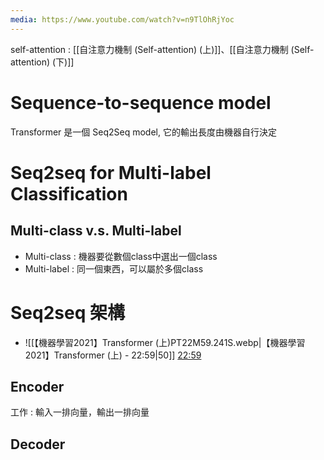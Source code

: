 ```yaml
---
media: https://www.youtube.com/watch?v=n9TlOhRjYoc
---
```

self-attention : [[自注意力機制 (Self-attention) (上)]]、[[自注意力機制 (Self-attention) (下)]]

# Sequence-to-sequence model

Transformer 是一個 Seq2Seq model, 它的輸出長度由機器自行決定

# Seq2seq for Multi-label Classification

## Multi-class v.s. Multi-label

- Multi-class : 機器要從數個class中選出一個class
- Multi-label : 同一個東西，可以屬於多個class

# Seq2seq 架構


- ![[【機器學習2021】Transformer (上)PT22M59.241S.webp|【機器學習2021】Transformer (上) - 22:59|50]] [22:59](https://www.youtube.com/watch?v=n9TlOhRjYoc&t=1379#t=22:59.24) 
## Encoder

工作 : 輸入一排向量，輸出一排向量
## Decoder
